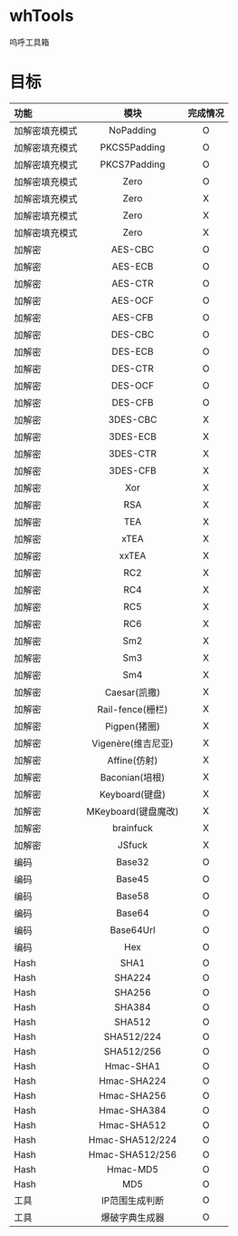 # whTools
呜呼工具箱


# 目标

| 功能      |       模块        | 完成情况 |
|:--------|:---------------:|:----:|
| 加解密填充模式 |    NoPadding    |  O   |
| 加解密填充模式 |  PKCS5Padding   |  O   |
| 加解密填充模式 |  PKCS7Padding   |  O   |
| 加解密填充模式 |      Zero       |  O   |
| 加解密填充模式 |      Zero       |  X   |
| 加解密填充模式 |      Zero       |  X   |
| 加解密填充模式 |      Zero       |  X   |
| 加解密     |     AES-CBC     |  O   |
| 加解密     |     AES-ECB     |  O   |
| 加解密     |     AES-CTR     |  O   |
| 加解密     |     AES-OCF     |  O   |
| 加解密     |     AES-CFB     |  O   |
| 加解密     |     DES-CBC     |  O   |
| 加解密     |     DES-ECB     |  O   |
| 加解密     |     DES-CTR     |  O   |
| 加解密     |     DES-OCF     |  O   |
| 加解密     |     DES-CFB     |  O   |
| 加解密     |    3DES-CBC     |  X   |
| 加解密     |    3DES-ECB     |  X   |
| 加解密     |    3DES-CTR     |  X   |
| 加解密     |    3DES-CFB     |  X   |
| 加解密     |       Xor       |  X   |
| 加解密     |       RSA       |  X   |
| 加解密     |       TEA       |  X   |
| 加解密     |      xTEA       |  X   |
| 加解密     |      xxTEA      |  X   |
| 加解密     |       RC2       |  X   |
| 加解密     |       RC4       |  X   |
| 加解密     |       RC5       |  X   |
| 加解密     |       RC6       |  X   |
| 加解密     |       Sm2       |  X   |
| 加解密     |       Sm3       |  X   |
| 加解密     |       Sm4       |  X   |
| 加解密     |   Caesar(凯撒)    |  X   |
| 加解密     | Rail-fence(栅栏)  |  X   |
| 加解密     |   Pigpen(猪圈)    |  X   |
| 加解密     | Vigenère(维吉尼亚)  |  X   |
| 加解密     |   Affine(仿射)    |  X   |
| 加解密     |  Baconian(培根)   |  X   |
| 加解密     |  Keyboard(键盘)   |  X   |
| 加解密     | MKeyboard(键盘魔改) |  X   |
| 加解密     |    brainfuck    |  X   |
| 加解密     |     JSfuck      |  X   |
| 编码      |     Base32      |  O   |
| 编码      |     Base45      |  O   |
| 编码      |     Base58      |  O   |
| 编码      |     Base64      |  O   |
| 编码      |    Base64Url    |  O   |
| 编码      |       Hex       |  O   |
| Hash    |      SHA1       |  O   |
| Hash    |     SHA224      |  O   |
| Hash    |     SHA256      |  O   |
| Hash    |     SHA384      |  O   |
| Hash    |     SHA512      |  O   |
| Hash    |   SHA512/224    |  O   |
| Hash    |   SHA512/256    |  O   |
| Hash    |    Hmac-SHA1    |  O   |
| Hash    |   Hmac-SHA224   |  O   |
| Hash    |   Hmac-SHA256   |  O   |
| Hash    |   Hmac-SHA384   |  O   |
| Hash    |   Hmac-SHA512   |  O   |
| Hash    | Hmac-SHA512/224 |  O   |
| Hash    | Hmac-SHA512/256 |  O   |
| Hash    |    Hmac-MD5     |  O   |
| Hash    |       MD5       |  O   |
| 工具      |    IP范围生成判断     |  O   |
| 工具      |     爆破字典生成器     |  O   |
